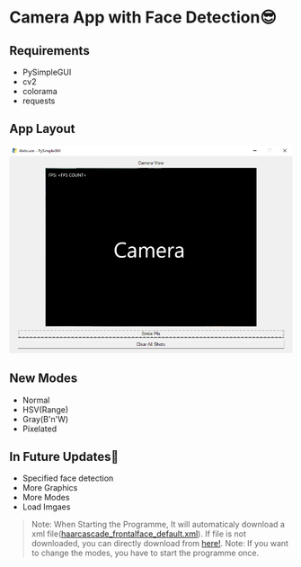 # Camera App with Face Detection😎

## Requirements
* PySimpleGUI
* cv2
* colorama
* requests

## App Layout
![APP Layout](https://github.com/JohnPaul2011/Camera-App-with-Face-Detection/blob/10173c1063744d9da04a5e9c89d9873f17e86637/Assests/Screenshot%202023-07-28%20084339.png)

## New Modes
* Normal
* HSV(Range)
* Gray(B'n'W)
* Pixelated

## In Future Updates🎉
* Specified face detection
* More Graphics
* More Modes
* Load Imgaes
  
>Note: When Starting the Programme, It will automaticaly download a xml file([haarcascade_frontalface_default.xml](https://github.com/opencv/opencv/blob/4.x/data/haarcascades/haarcascade_frontalface_default.xml)). If file is not downloaded, you can directly download from [here!](https://github.com/opencv/opencv/blob/4.x/data/haarcascades/haarcascade_frontalface_default.xml).
>Note: If you want to change the modes, you have to start the programme once.
>
